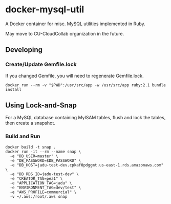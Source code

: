 # docker-mysql-util

A Docker container for misc. MySQL utilities implemented in Ruby.

May move to CU-CloudCollab organization in the future.

## Developing

### Create/Update Gemfile.lock

If you changed Gemfile, you will need to regenerate Gemfile.lock.

```
docker run --rm -v "$PWD":/usr/src/app -w /usr/src/app ruby:2.1 bundle install
```

## Using Lock-and-Snap

For a MySQL database containing MyISAM tables, flush and lock the tables, then create a snapshot.

### Build and Run

```
docker build -t snap .
docker run -it --rm --name snap \
  -e "DB_USER=master" \
  -e "DB_PASSWORD=$DB_PASSWORD" \
  -e "DB_HOST=jadu-test-dev.cpkaf0pdggmt.us-east-1.rds.amazonaws.com" \
  -e "DB_RDS_ID=jadu-test-dev" \
  -e "CREATOR_TAG=pea1" \
  -e "APPLICATION_TAG=jadu" \
  -e "ENVIRONMENT_TAG=dev/test" \
  -e "AWS_PROFILE=commercial" \
  -v ~/.aws:/root/.aws snap
```

